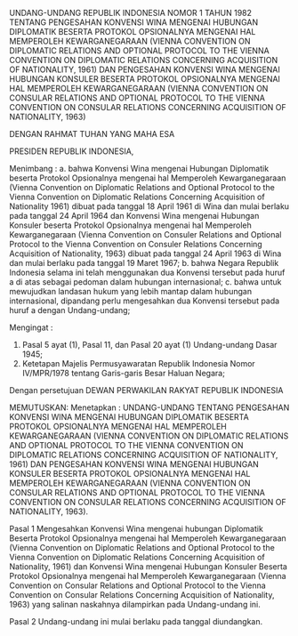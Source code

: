UNDANG-UNDANG REPUBLIK INDONESIA
NOMOR 1 TAHUN 1982
TENTANG
PENGESAHAN KONVENSI WINA MENGENAI HUBUNGAN DIPLOMATIK BESERTA
PROTOKOL OPSIONALNYA MENGENAI HAL MEMPEROLEH KEWARGANEGARAAN
(VIENNA CONVENTION ON DIPLOMATIC RELATIONS AND OPTIONAL PROTOCOL
TO THE VIENNA CONVENTION ON DIPLOMATIC RELATIONS CONCERNING
ACQUISITION OF NATIONALITY, 1961) DAN PENGESAHAN KONVENSI WINA
MENGENAI HUBUNGAN KONSULER BESERTA PROTOKOL OPSIONALNYA MENGENAI
HAL MEMPEROLEH KEWARGANEGARAAN (VIENNA CONVENTION ON CONSULAR
RELATIONS AND OPTIONAL PROTOCOL TO THE VIENNA CONVENTION ON
CONSULAR RELATIONS CONCERNING ACQUISITION OF NATIONALITY, 1963)

DENGAN RAHMAT TUHAN YANG MAHA ESA

PRESIDEN REPUBLIK INDONESIA,

Menimbang :
a. bahwa Konvensi Wina mengenai Hubungan Diplomatik beserta Protokol
Opsionalnya mengenai hal Memperoleh Kewarganegaraan (Vienna
Convention on Diplomatic Relations and Optional Protocol to the Vienna
Convention on Diplomatic Relations Concerning Acquisition of Nationality 1961)
dibuat pada tanggal 18 April 1961 di Wina dan mulai berlaku pada
tanggal 24 April 1964 dan Konvensi Wina mengenai Hubungan Konsuler
beserta Protokol Opsionalnya mengenai hal Memperoleh Kewarganegaraan
(Vienna Convention on Consuler Relations and Optional Protocol to the
Vienna Convention on Consuler Relations Concerning Acquisition of
Nationality, 1963) dibuat pada tanggal 24 April 1963 di Wina dan mulai
berlaku pada tanggal 19 Maret 1967;
b. bahwa Negara Republik Indonesia selama ini telah menggunakan dua
Konvensi tersebut pada huruf a di atas sebagai pedoman dalam hubungan
internasional;
c. bahwa untuk mewujudkan landasan hukum yang lebih mantap dalam
hubungan internasional, dipandang perlu mengesahkan dua Konvensi
tersebut pada huruf a dengan Undang-undang;

Mengingat :
1. Pasal 5 ayat (1), Pasal 11, dan Pasal 20 ayat (1) Undang-undang Dasar
1945;
2. Ketetapan Majelis Permusyawaratan Republik Indonesia Nomor
IV/MPR/1978 tentang Garis-garis Besar Haluan Negara;

Dengan persetujuan
DEWAN PERWAKILAN RAKYAT REPUBLIK INDONESIA

MEMUTUSKAN:
Menetapkan :
UNDANG-UNDANG TENTANG PENGESAHAN KONVENSI WINA
MENGENAI HUBUNGAN DIPLOMATIK BESERTA PROTOKOL
OPSIONALNYA MENGENAI HAL MEMPEROLEH
KEWARGANEGARAAN (VIENNA CONVENTION ON DIPLOMATIC
RELATIONS AND OPTIONAL PROTOCOL TO THE VIENNA
CONVENTION ON DIPLOMATIC RELATIONS CONCERNING
ACQUISITION OF NATIONALITY, 1961) DAN PENGESAHAN
KONVENSI WINA MENGENAI HUBUNGAN KONSULER BESERTA
PROTOKOL OPSIONALNYA MENGENAI HAL MEMPEROLEH
KEWARGANEGARAAN (VIENNA CONVENTION ON CONSULAR
RELATIONS AND OPTIONAL PROTOCOL TO THE VIENNA
CONVENTION ON CONSULAR RELATIONS CONCERNING
ACQUISITION OF NATIONALITY, 1963).

Pasal 1
Mengesahkan Konvensi Wina mengenai hubungan Diplomatik Beserta Protokol Opsionalnya mengenai
hal Memperoleh Kewarganegaraan (Vienna Convention on Diplomatic Relations and Optional
Protocol to the Vienna Convention on Diplomatic Relations Concerning Acquisition of Nationality, 1961)
dan Konvensi Wina mengenai Hubungan Konsuler Beserta Protokol Opsionalnya mengenai hal
Memperoleh Kewarganegaraan (Vienna Convention on Consular Relations and Optional Protocol to
the Vienna Convention on Consular Relations Concerning Acquisition of Nationality, 1963) yang
salinan naskahnya dilampirkan pada Undang-undang ini.

Pasal 2
Undang-undang ini mulai berlaku pada tanggal diundangkan.
